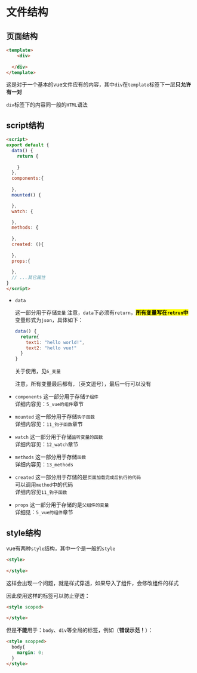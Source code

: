 # 文件结构

## 页面结构

```html
<template>
	<div>
    
  </div>
</template>
```

这是对于一个基本的vue文件应有的内容，其中`div`在`template`标签下一层**只允许有一对**

`div`标签下的内容同一般的`HTML`语法

## script结构

```html
<script>
export default {
  data() {
    return {
	
    }
  },
  components:{
    
  },
  mounted() {

  },
  watch: {

  },
  methods: {
    
  },
  created: (){
    
  },
  props:{
    
  },
  // ...其它属性
}
</script>
```

- `data`
  
  这一部分用于存储`变量`
  注意，`data`下必须有`return`，<mark>**所有变量写在`retrun`中**</mark>
  变量形式为`json`，具体如下：  
  
  ```js
  data() {
    return{
      text1: "hello world!",
      text2: "hello vue!"
    }
  }
  ```

  关于使用，见`6_变量`
  
  注意，所有变量最后都有`,`（英文逗号），最后一行可以没有
  
- `components`
  这一部分用于存储`子组件`  
  详细内容见：`5_vue的组件`章节

- `mounted`
  这一部分用于存储`钩子函数`  
  详细内容见：`11_钩子函数`章节

- `watch`
  这一部分用于存储`监听变量的函数`  
  详细内容见：`12_watch`章节


- `methods`
  这一部分用于存储`函数`  
  详细内容见：`13_methods`

- `created`
  这一部分用于存储的是`页面加载完成后执行的代码`  
  可以调用`method`中的代码  
  详细内容见`11_钩子函数`
  
- `props`
  这一部分用于存储的是`父组件的变量`  
  详细见：`5_vue的组件`章节

## style结构

vue有两种`style`结构，其中一个是一般的`style`

```html
<style>
  
</style>
```

这样会出现一个问题，就是样式穿透，如果导入了组件，会修改组件的样式

因此使用这样的标签可以防止穿透：
```html
<style scoped>
  
</style>
```

但是**不能**用于：`body`、`div`等全局的标签，例如（**错误示范！**）：

```html
<style scopped>
  body{
    margin: 0;
  }
</style>
```
